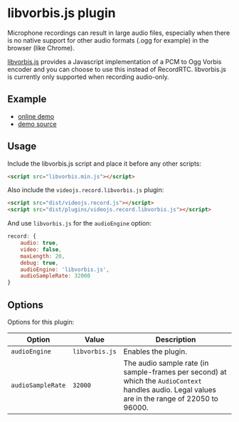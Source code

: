 # libvorbis.js plugin

Microphone recordings can result in large audio files, especially when there is
no native support for other audio formats (.ogg for example) in the browser
(like Chrome).

[libvorbis.js](https://github.com/Garciat/libvorbis.js) provides a Javascript
implementation of a PCM to Ogg Vorbis encoder and you can choose to use this
instead of RecordRTC. libvorbis.js is currently only supported when recording
audio-only.

## Example

- [online demo](https://collab-project.github.io/videojs-record/demo/audio-only-ogg.html)
- [demo source](https://github.com/collab-project/videojs-record/blob/master/examples/plugins/audio-only-ogg.html)

## Usage

Include the libvorbis.js script and place it before any other scripts:

```html
<script src="libvorbis.min.js"></script>
```

Also include the `videojs.record.libvorbis.js` plugin:

```html
<script src="dist/videojs.record.js"></script>
<script src="dist/plugins/videojs.record.libvorbis.js"></script>
```

And use `libvorbis.js` for the `audioEngine` option:

```javascript
record: {
    audio: true,
    video: false,
    maxLength: 20,
    debug: true,
    audioEngine: 'libvorbis.js',
    audioSampleRate: 32000
}
```

## Options

Options for this plugin:

| Option | Value | Description |
| --- | --- | --- |
| `audioEngine` | `libvorbis.js` | Enables the plugin. |
| `audioSampleRate` | `32000` | The audio sample rate (in sample-frames per second) at which the `AudioContext` handles audio. Legal values are in the range of 22050 to 96000. |
